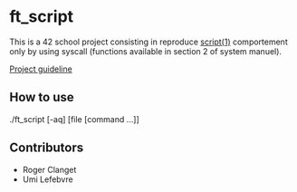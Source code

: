 # ft_script

This is a 42 school project consisting in reproduce [script(1)](https://developer.apple.com/library/mac/documentation/Darwin/Reference/ManPages/man1/script.1.html) comportement only by using syscall (functions available in section 2 of system manuel).

[Project guideline](https://projects.intrav2.42.fr/uploads/document/document/65/ft_script.pdf)

## How to use

   ./ft_script [-aq] [file [command ...]]

## Contributors

* Roger Clanget
* Umi Lefebvre